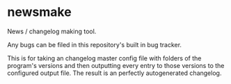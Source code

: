 # newsmake
News / changelog making tool.

Any bugs can be filed in this repository's built in bug tracker.

This is for taking an changelog master config file with folders of
the program's versions and then outputting every entry to those
versions to the configured output file. The result is an perfectly
autogenerated changelog.
